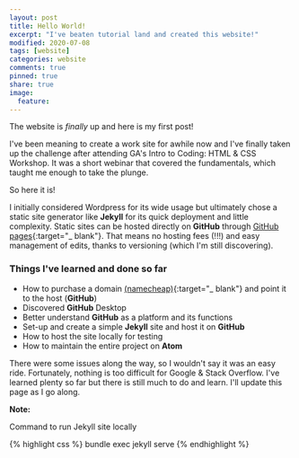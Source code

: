 ```yaml
---
layout: post
title: Hello World!
excerpt: "I've beaten tutorial land and created this website!"
modified: 2020-07-08
tags: [website]
categories: website
comments: true
pinned: true
share: true
image:
  feature:
---
```


The website is *finally* up and here is my first post!

I've been meaning to create a work site for awhile now and I've finally taken up the challenge after attending GA's Intro to Coding: HTML & CSS Workshop. It was a short webinar that covered the fundamentals, which taught me enough to take the plunge.

So here it is!

I initially considered Wordpress for its wide usage but ultimately chose a static site generator like **Jekyll** for its quick deployment and little complexity. Static sites can be hosted directly on **GitHub** through [GitHub pages](https://pages.github.com/){:target="_ blank"}. That means no hosting fees (!!!) and easy management of edits, thanks to versioning (which I'm still discovering).

### Things I've learned and done so far

* How to purchase a domain [(namecheap)](https://namecheap.com/){:target="_ blank"} and point it to the host (**GitHub**)
* Discovered **GitHub** Desktop
* Better understand **GitHub** as a platform and its functions
* Set-up and create a simple **Jekyll** site and host it on **GitHub**
* How to host the site locally for testing
* How to maintain the entire project on **Atom**

There were some issues along the way, so I wouldn't say it was an easy ride. Fortunately, nothing is too difficult for Google & Stack Overflow. I've learned plenty so far but there is still much to do and learn. I'll update this page as I go along.

**Note:**

Command to run Jekyll site locally

{% highlight css %}
bundle exec jekyll serve
{% endhighlight %}